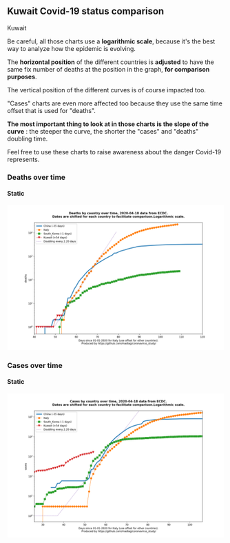## Kuwait Covid-19 status comparison 

Kuwait



Be careful, all those charts use a **logarithmic scale**, because it's the best way to analyze how the epidemic is evolving.
 
The **horizontal position** of the different countries is **adjusted** to have the same fix number of deaths at the position in the graph, **for comparison purposes**.

The vertical position of the different curves is of course impacted too.

"Cases" charts are even more affected too because they use the same time offset that is used for "deaths".

**The most important thing to look at in those charts is the slope of the curve** : the steeper the curve, the shorter the "cases" and "deaths" doubling time.

Feel free to use these charts to raise awareness about the danger Covid-19 represents. 


 
### Deaths over time
 
#### Static
![Kuwait covid-19 deaths static chart](https://raw.githubusercontent.com/madlag/coronavirus_study/master/notebooks/graphs/2020-04-18/countries/Kuwait/2020-04-18_Kuwait_deaths.png "Kuwait covid-19 deaths static chart")   

 
### Cases over time
 
#### Static
![Kuwait covid-19 cases static chart](https://raw.githubusercontent.com/madlag/coronavirus_study/master/notebooks/graphs/2020-04-18/countries/Kuwait/2020-04-18_Kuwait_cases.png "Kuwait covid-19 cases static chart")   

